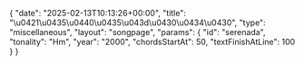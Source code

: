 {
    "date": "2025-02-13T10:13:26+00:00",
    "title": "\u0421\u0435\u0440\u0435\u043d\u0430\u0434\u0430",
    "type": "miscellaneous",
    "layout": "songpage",
    "params": {
        "id": "serenada",
        "tonality": "Hm",
        "year": "2000",
        "chordsStartAt": 50,
        "textFinishAtLine": 100
    }
}